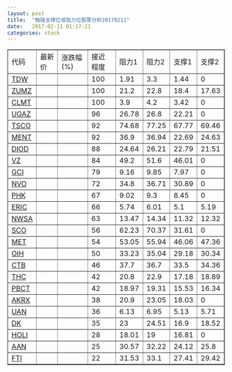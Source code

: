 ```yaml
---
layout: post
title:  "触碰支撑位或阻力位股票分析20170211"
date:   2017-02-11 01:17:21
categories: stock
---
```

<script type="text/javascript">
var stockList = []
stockList.push('gb_tdw');
stockList.push('gb_zumz');
stockList.push('gb_clmt');
stockList.push('gb_ugaz');
stockList.push('gb_tsco');
stockList.push('gb_ment');
stockList.push('gb_diod');
stockList.push('gb_vz');
stockList.push('gb_gci');
stockList.push('gb_nvo');
stockList.push('gb_phk');
stockList.push('gb_eric');
stockList.push('gb_nwsa');
stockList.push('gb_sco');
stockList.push('gb_met');
stockList.push('gb_oih');
stockList.push('gb_ctb');
stockList.push('gb_thc');
stockList.push('gb_pbct');
stockList.push('gb_akrx');
stockList.push('gb_uan');
stockList.push('gb_dk');
stockList.push('gb_holi');
stockList.push('gb_aan');
stockList.push('gb_fti');
</script>
<table border="1">
 <tr>
 <td>代码</td>
 <td>最新价</td>
 <td>涨跌幅(%)</td>
 <td>接近程度</td>
 <td>阻力1</td>
 <td>阻力2</td>
 <td>支撑1</td>
 <td>支撑2</td>
</tr>
  <tr id="tdw" class="green">
  <td><a href="http://stock.finance.sina.com.cn/usstock/quotes/TDW.html" target="_blank">TDW</a></td><td></td><td></td><td>100</td><td>1.91</td><td>3.3</td><td>1.44</td><td>0</td></tr>
  <tr id="zumz" class="red">
  <td><a href="http://stock.finance.sina.com.cn/usstock/quotes/ZUMZ.html" target="_blank">ZUMZ</a></td><td></td><td></td><td>100</td><td>21.2</td><td>22.8</td><td>18.4</td><td>17.63</td></tr>
  <tr id="clmt" class="red">
  <td><a href="http://stock.finance.sina.com.cn/usstock/quotes/CLMT.html" target="_blank">CLMT</a></td><td></td><td></td><td>100</td><td>3.9</td><td>4.2</td><td>3.42</td><td>0</td></tr>
  <tr id="ugaz" class="green">
  <td><a href="http://stock.finance.sina.com.cn/usstock/quotes/UGAZ.html" target="_blank">UGAZ</a></td><td></td><td></td><td>96</td><td>26.78</td><td>26.8</td><td>22.21</td><td>0</td></tr>
  <tr id="tsco" class="red">
  <td><a href="http://stock.finance.sina.com.cn/usstock/quotes/TSCO.html" target="_blank">TSCO</a></td><td></td><td></td><td>92</td><td>74.68</td><td>77.25</td><td>67.77</td><td>69.46</td></tr>
  <tr id="ment" class="red">
  <td><a href="http://stock.finance.sina.com.cn/usstock/quotes/MENT.html" target="_blank">MENT</a></td><td></td><td></td><td>92</td><td>36.9</td><td>36.94</td><td>22.69</td><td>24.63</td></tr>
  <tr id="diod" class="red">
  <td><a href="http://stock.finance.sina.com.cn/usstock/quotes/DIOD.html" target="_blank">DIOD</a></td><td></td><td></td><td>88</td><td>24.64</td><td>26.21</td><td>22.79</td><td>21.51</td></tr>
  <tr id="vz" class="red">
  <td><a href="http://stock.finance.sina.com.cn/usstock/quotes/VZ.html" target="_blank">VZ</a></td><td></td><td></td><td>84</td><td>49.2</td><td>51.6</td><td>46.01</td><td>0</td></tr>
  <tr id="gci" class="red">
  <td><a href="http://stock.finance.sina.com.cn/usstock/quotes/GCI.html" target="_blank">GCI</a></td><td></td><td></td><td>79</td><td>9.16</td><td>9.85</td><td>7.97</td><td>0</td></tr>
  <tr id="nvo" class="red">
  <td><a href="http://stock.finance.sina.com.cn/usstock/quotes/NVO.html" target="_blank">NVO</a></td><td></td><td></td><td>72</td><td>34.8</td><td>36.71</td><td>30.89</td><td>0</td></tr>
  <tr id="phk" class="green">
  <td><a href="http://stock.finance.sina.com.cn/usstock/quotes/PHK.html" target="_blank">PHK</a></td><td></td><td></td><td>67</td><td>9.02</td><td>9.3</td><td>8.45</td><td>0</td></tr>
  <tr id="eric" class="red">
  <td><a href="http://stock.finance.sina.com.cn/usstock/quotes/ERIC.html" target="_blank">ERIC</a></td><td></td><td></td><td>66</td><td>5.74</td><td>6.01</td><td>5.1</td><td>5.19</td></tr>
  <tr id="nwsa" class="red">
  <td><a href="http://stock.finance.sina.com.cn/usstock/quotes/NWSA.html" target="_blank">NWSA</a></td><td></td><td></td><td>63</td><td>13.47</td><td>14.34</td><td>11.32</td><td>12.32</td></tr>
  <tr id="sco" class="green">
  <td><a href="http://stock.finance.sina.com.cn/usstock/quotes/SCO.html" target="_blank">SCO</a></td><td></td><td></td><td>56</td><td>62.23</td><td>70.37</td><td>31.61</td><td>0</td></tr>
  <tr id="met" class="red">
  <td><a href="http://stock.finance.sina.com.cn/usstock/quotes/MET.html" target="_blank">MET</a></td><td></td><td></td><td>54</td><td>53.05</td><td>55.94</td><td>46.06</td><td>47.36</td></tr>
  <tr id="oih" class="red">
  <td><a href="http://stock.finance.sina.com.cn/usstock/quotes/OIH.html" target="_blank">OIH</a></td><td></td><td></td><td>50</td><td>33.23</td><td>35.04</td><td>29.18</td><td>30.34</td></tr>
  <tr id="ctb" class="red">
  <td><a href="http://stock.finance.sina.com.cn/usstock/quotes/CTB.html" target="_blank">CTB</a></td><td></td><td></td><td>46</td><td>37.7</td><td>36.7</td><td>33.5</td><td>34.36</td></tr>
  <tr id="thc" class="green">
  <td><a href="http://stock.finance.sina.com.cn/usstock/quotes/THC.html" target="_blank">THC</a></td><td></td><td></td><td>42</td><td>20.8</td><td>22.9</td><td>17.18</td><td>18.89</td></tr>
  <tr id="pbct" class="red">
  <td><a href="http://stock.finance.sina.com.cn/usstock/quotes/PBCT.html" target="_blank">PBCT</a></td><td></td><td></td><td>42</td><td>18.97</td><td>19.31</td><td>15.53</td><td>16.34</td></tr>
  <tr id="akrx" class="red">
  <td><a href="http://stock.finance.sina.com.cn/usstock/quotes/AKRX.html" target="_blank">AKRX</a></td><td></td><td></td><td>38</td><td>20.9</td><td>23.05</td><td>18.03</td><td>0</td></tr>
  <tr id="uan" class="red">
  <td><a href="http://stock.finance.sina.com.cn/usstock/quotes/UAN.html" target="_blank">UAN</a></td><td></td><td></td><td>36</td><td>6.13</td><td>6.95</td><td>5.13</td><td>5.71</td></tr>
  <tr id="dk" class="red">
  <td><a href="http://stock.finance.sina.com.cn/usstock/quotes/DK.html" target="_blank">DK</a></td><td></td><td></td><td>35</td><td>23</td><td>24.51</td><td>16.9</td><td>18.52</td></tr>
  <tr id="holi" class="red">
  <td><a href="http://stock.finance.sina.com.cn/usstock/quotes/HOLI.html" target="_blank">HOLI</a></td><td></td><td></td><td>28</td><td>18.01</td><td>19</td><td>16.81</td><td>0</td></tr>
  <tr id="aan" class="red">
  <td><a href="http://stock.finance.sina.com.cn/usstock/quotes/AAN.html" target="_blank">AAN</a></td><td></td><td></td><td>25</td><td>30.57</td><td>32.22</td><td>24.12</td><td>25.8</td></tr>
  <tr id="fti" class="green">
  <td><a href="http://stock.finance.sina.com.cn/usstock/quotes/FTI.html" target="_blank">FTI</a></td><td></td><td></td><td>22</td><td>31.53</td><td>33.1</td><td>27.41</td><td>29.42</td></tr>
</table>
